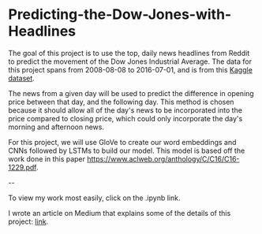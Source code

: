 # Predicting-the-Dow-Jones-with-Headlines

The goal of this project is to use the top, daily news headlines from Reddit to predict the movement of the Dow Jones Industrial Average. The data for this project spans from 2008-08-08 to 2016-07-01, and is from this [Kaggle dataset](https://www.kaggle.com/aaron7sun/stocknews). 

The news from a given day will be used to predict the difference in opening price between that day, and the following day. This method is chosen because it should allow all of the day's news to be incorporated into the price compared to closing price, which could only incorporate the day's morning and afternoon news.

For this project, we will use GloVe to create our word embeddings and CNNs followed by LSTMs to build our model. This model is based off the work done in this paper https://www.aclweb.org/anthology/C/C16/C16-1229.pdf.

--

To view my work most easily, click on the .ipynb link.

I wrote an article on Medium that explains some of the details of this project: [link](https://medium.com/@Currie32/predicting-the-stock-market-with-the-news-and-deep-learning-7fc8f5f639bc).
